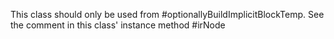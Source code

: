 This class should only be used from #optionallyBuildImplicitBlockTemp. See the
	comment in this class' instance method #irNode